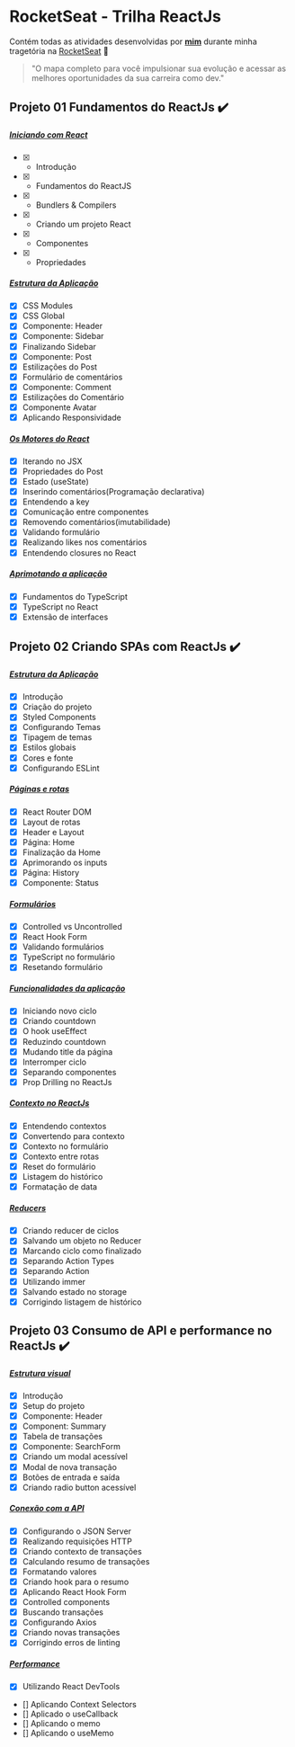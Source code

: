 # RocketSeat - Trilha ReactJs

Contém todas as atividades desenvolvidas por __[mim](https://www.linkedin.com/in/viniciusmaclters/)__ durante minha tragetória na [RocketSeat](https://www.rocketseat.com.br/) :rocket:

>"O mapa completo para você impulsionar sua evolução e acessar as melhores oportunidades da sua carreira como dev."

## Projeto 01 Fundamentos do ReactJs :heavy_check_mark:

##### [Iniciando com React](https://github.com/viniciusmaclters/ignite-trilha-reactjs)
- [x] - Introdução
- [x] - Fundamentos do ReactJS
- [x] - Bundlers & Compilers
- [x] - Criando um projeto React
- [x] - Componentes
- [x] - Propriedades

##### [Estrutura da Aplicação](https://github.com/viniciusmaclters/ignite-trilha-reactjs)
- [x] CSS Modules
- [x] CSS Global
- [x] Componente: Header
- [x] Componente: Sidebar
- [x] Finalizando Sidebar
- [x] Componente: Post
- [x] Estilizações do Post
- [x] Formulário de comentários
- [x] Componente: Comment
- [x] Estilizações do Comentário
- [x] Componente Avatar
- [x] Aplicando Responsividade

##### [Os Motores do React](https://github.com/viniciusmaclters/ignite-trilha-reactjs)
- [x] Iterando no JSX
- [x] Propriedades do Post
- [x] Estado (useState)
- [x] Inserindo comentários(Programação declarativa)
- [x] Entendendo a key
- [x] Comunicação entre componentes
- [x] Removendo comentários(imutabilidade)
- [x] Validando formulário
- [x] Realizando likes nos comentários
- [x] Entendendo closures no React

##### [Aprimotando a aplicação](https://github.com/viniciusmaclters/ignite-trilha-reactjs)
- [x] Fundamentos do TypeScript
- [x] TypeScript no React
- [x] Extensão de interfaces

## Projeto 02 Criando SPAs com ReactJs :heavy_check_mark:

##### [Estrutura da Aplicação](https://github.com/viniciusmaclters/ignite-trilha-reactjs)
- [x] Introdução
- [x] Criação do projeto
- [x] Styled Components
- [x] Configurando Temas
- [x] Tipagem de temas
- [x] Estilos globais
- [x] Cores e fonte
- [x] Configurando ESLint

##### [Páginas e rotas](https://github.com/viniciusmaclters/ignite-trilha-reactjs)
- [x] React Router DOM
- [x] Layout de rotas
- [x] Header e Layout
- [x] Página: Home
- [x] Finalização da Home
- [x] Aprimorando os inputs
- [x] Página: History
- [x] Componente: Status

##### [Formulários](https://github.com/viniciusmaclters/ignite-trilha-reactjs)
- [x] Controlled vs Uncontrolled
- [x] React Hook Form
- [x] Validando formulários
- [x] TypeScript no formulário
- [x] Resetando formulário

##### [Funcionalidades da aplicação](https://github.com/viniciusmaclters/ignite-trilha-reactjs)
- [x] Iniciando novo ciclo
- [x] Criando countdown
- [x] O hook useEffect
- [x] Reduzindo countdown
- [x] Mudando title da página
- [x] Interromper ciclo
- [x] Separando componentes
- [x] Prop Drilling no ReactJs

##### [Contexto no ReactJs](https://github.com/viniciusmaclters/ignite-trilha-reactjs)
- [x] Entendendo contextos
- [x] Convertendo para contexto
- [x] Contexto no formulário
- [x] Contexto entre rotas
- [x] Reset do formulário
- [x] Listagem do histórico
- [x] Formatação de data

##### [Reducers](https://github.com/viniciusmaclters/ignite-trilha-reactjs)
- [x] Criando reducer de ciclos
- [x] Salvando um objeto no Reducer
- [x] Marcando ciclo como finalizado
- [x] Separando Action Types
- [x] Separando Action
- [x] Utilizando immer
- [x] Salvando estado no storage
- [x] Corrigindo listagem de histórico

## Projeto 03 Consumo de API e performance no ReactJs :heavy_check_mark:

##### [Estrutura visual](https://github.com/viniciusmaclters/ignite-trilha-reactjs)
- [x] Introdução
- [x] Setup do projeto
- [x] Componente: Header
- [x] Component: Summary
- [x] Tabela de transações
- [x] Componente: SearchForm
- [x] Criando um modal acessível
- [x] Modal de nova transação
- [x] Botões de entrada e saída
- [x] Criando radio button acessível

##### [Conexão com a API](https://github.com/viniciusmaclters/ignite-trilha-reactjs)
- [x] Configurando o JSON Server
- [x] Realizando requisições HTTP
- [x] Criando contexto de transações
- [x] Calculando resumo de transações
- [x] Formatando valores
- [x] Criando hook para o resumo
- [x] Aplicando React Hook Form
- [x] Controlled components
- [x] Buscando transações
- [x] Configurando Axios 
- [x] Criando novas transações
- [x] Corrigindo erros de linting

##### [Performance](https://github.com/viniciusmaclters/ignite-trilha-reactjs)
- [x] Utilizando React DevTools
- [] Aplicando Context Selectors
- [] Aplicado o useCallback
- [] Aplicando o memo
- [] Aplicando o useMemo
